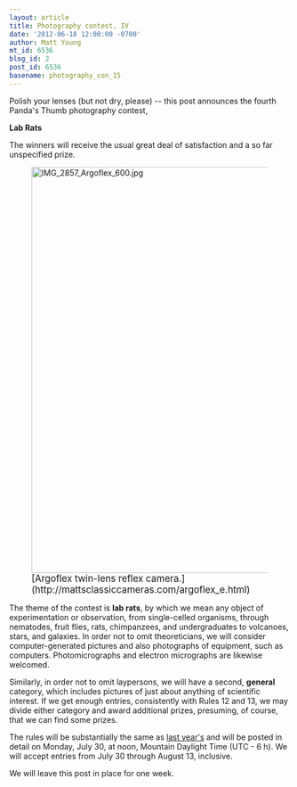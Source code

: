 ```yaml
---
layout: article
title: Photography contest, IV
date: '2012-06-18 12:00:00 -0700'
author: Matt Young
mt_id: 6536
blog_id: 2
post_id: 6536
basename: photography_con_15
---
```

Polish your lenses (but not dry, please) -- this post announces the fourth Panda's Thumb photography contest,

**Lab Rats**

The winners will receive the usual great deal of satisfaction and a so far unspecified prize.

<figure>
<img src="{{ site.baseurl }}/uploads/2012/IMG_2857_Argoflex_600.jpg" alt="IMG_2857_Argoflex_600.jpg" width="600" height="729" />
<figcaption markdown="span">
<big>[Argoflex twin-lens reflex camera.](http://mattsclassiccameras.com/argoflex_e.html)</big>

</figcaption>
</figure>

The theme of the contest is **lab rats**, by which we mean any object of experimentation or observation, from single-celled organisms, through nematodes, fruit flies, rats, chimpanzees, and undergraduates to volcanoes, stars, and galaxies. In order not to omit theoreticians, we will consider computer-generated pictures and also photographs of equipment, such as computers. Photomicrographs and electron micrographs are likewise welcomed.

Similarly, in order not to omit laypersons, we will have a second, **general** category, which includes pictures of just about anything of scientific interest. If we get enough entries, consistently with Rules 12 and 13, we may divide either category and award additional prizes, presuming, of course, that we can find some prizes.

The rules will be substantially the same as [last year's](http://www.pandasthumb.org/archives/2011/07/photography-con-8.html) and will be posted in detail on Monday, July 30, at noon, Mountain Daylight Time (UTC - 6 h). We will accept entries from July 30 through August 13, inclusive.

We will leave this post in place for one week.
